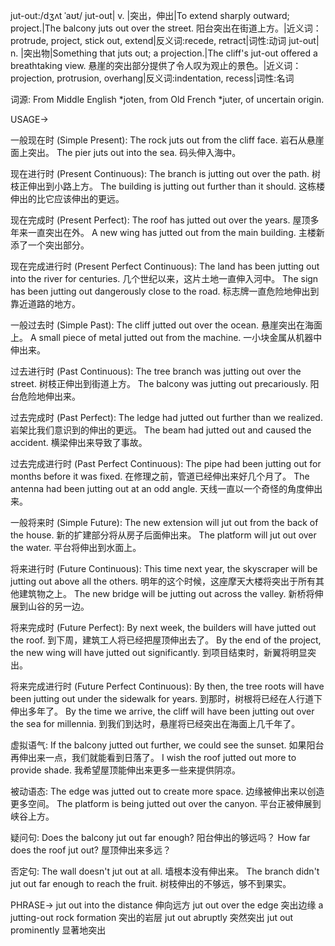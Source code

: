 jut-out:/dʒʌt ˈaʊt/
jut-out| v. |突出，伸出|To extend sharply outward; project.|The balcony juts out over the street. 阳台突出在街道上方。|近义词：protrude, project, stick out, extend|反义词:recede, retract|词性:动词
jut-out| n. |突出物|Something that juts out; a projection.|The cliff's jut-out offered a breathtaking view.  悬崖的突出部分提供了令人叹为观止的景色。|近义词：projection, protrusion, overhang|反义词:indentation, recess|词性:名词

词源:
From Middle English *joten, from Old French *juter, of uncertain origin.

USAGE->

一般现在时 (Simple Present):
The rock juts out from the cliff face.  岩石从悬崖面上突出。
The pier juts out into the sea.  码头伸入海中。

现在进行时 (Present Continuous):
The branch is jutting out over the path.  树枝正伸出到小路上方。
The building is jutting out further than it should.  这栋楼伸出的比它应该伸出的更远。


现在完成时 (Present Perfect):
The roof has jutted out over the years.  屋顶多年来一直突出在外。
A new wing has jutted out from the main building.  主楼新添了一个突出部分。


现在完成进行时 (Present Perfect Continuous):
The land has been jutting out into the river for centuries.  几个世纪以来，这片土地一直伸入河中。
The sign has been jutting out dangerously close to the road.  标志牌一直危险地伸出到靠近道路的地方。


一般过去时 (Simple Past):
The cliff jutted out over the ocean.  悬崖突出在海面上。
A small piece of metal jutted out from the machine.  一小块金属从机器中伸出来。


过去进行时 (Past Continuous):
The tree branch was jutting out over the street.  树枝正伸出到街道上方。
The balcony was jutting out precariously.  阳台危险地伸出来。


过去完成时 (Past Perfect):
The ledge had jutted out further than we realized.  岩架比我们意识到的伸出的更远。
The beam had jutted out and caused the accident.  横梁伸出来导致了事故。


过去完成进行时 (Past Perfect Continuous):
The pipe had been jutting out for months before it was fixed.  在修理之前，管道已经伸出来好几个月了。
The antenna had been jutting out at an odd angle.  天线一直以一个奇怪的角度伸出来。


一般将来时 (Simple Future):
The new extension will jut out from the back of the house.  新的扩建部分将从房子后面伸出来。
The platform will jut out over the water.  平台将伸出到水面上。


将来进行时 (Future Continuous):
This time next year, the skyscraper will be jutting out above all the others.  明年的这个时候，这座摩天大楼将突出于所有其他建筑物之上。
The new bridge will be jutting out across the valley.  新桥将伸展到山谷的另一边。


将来完成时 (Future Perfect):
By next week, the builders will have jutted out the roof.  到下周，建筑工人将已经把屋顶伸出去了。
By the end of the project, the new wing will have jutted out significantly.  到项目结束时，新翼将明显突出。


将来完成进行时 (Future Perfect Continuous):
By then, the tree roots will have been jutting out under the sidewalk for years.  到那时，树根将已经在人行道下伸出多年了。
By the time we arrive, the cliff will have been jutting out over the sea for millennia.  到我们到达时，悬崖将已经突出在海面上几千年了。


虚拟语气:
If the balcony jutted out further, we could see the sunset.  如果阳台再伸出来一点，我们就能看到日落了。
I wish the roof jutted out more to provide shade.  我希望屋顶能伸出来更多一些来提供阴凉。


被动语态:
The edge was jutted out to create more space.  边缘被伸出来以创造更多空间。
The platform is being jutted out over the canyon.  平台正被伸展到峡谷上方。


疑问句:
Does the balcony jut out far enough?  阳台伸出的够远吗？
How far does the roof jut out?  屋顶伸出来多远？


否定句:
The wall doesn't jut out at all.  墙根本没有伸出来。
The branch didn't jut out far enough to reach the fruit.  树枝伸出的不够远，够不到果实。


PHRASE->
jut out into the distance  伸向远方
jut out over the edge  突出边缘
a jutting-out rock formation  突出的岩层
jut out abruptly  突然突出
jut out prominently  显著地突出

